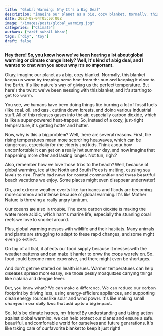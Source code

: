 ```yaml
---
title: "Global Warming: Why It's a Big Deal"
description: "imagine our planet as a big, cozy blanket. Normally, this blanket keeps us warm by trapping some heat from the sun and keeping it close to the Earth. "
date: 2023-08-04T05:00:00Z
image: "/images/posts/global_warming.jpg"
categories: ["Climate"]
authors: ["Asif suhail khan"]
tags: ["diy", "toy"]
draft: false
---
```


**Hey there! So, you know how we've been hearing a lot about global warming or climate change lately? Well, it's kind of a big deal, and I wanted to chat with you about why it's so important.**

Okay, imagine our planet as a big, cozy blanket. Normally, this blanket keeps us warm by trapping some heat from the sun and keeping it close to the Earth. It's like nature's way of giving us the perfect temperature. But here's the twist: we've been messing with this blanket, and it's starting to get too warm.

You see, we humans have been doing things like burning a lot of fossil fuels (like coal, oil, and gas), cutting down forests, and doing various industrial stuff. All of this releases gases into the air, especially carbon dioxide, which is like a super-powered heat-trapper. So, instead of a cozy, just-right temperature, it's getting hotter and hotter.

Now, why is this a big problem? Well, there are several reasons. First, the rising temperatures mean more scorching heatwaves, which can be dangerous, especially for the elderly and kids. Think about how uncomfortable it can get on a really hot summer day, and now imagine that happening more often and lasting longer. Not fun, right?

Also, remember how we love those trips to the beach? Well, because of global warming, ice at the North and South Poles is melting, causing sea levels to rise. That's bad news for coastal communities and those beautiful beach vacations we enjoy. Some places might even disappear underwater!

Oh, and extreme weather events like hurricanes and floods are becoming more common and intense because of global warming. It's like Mother Nature is throwing a really angry tantrum.

Our oceans are also in trouble. The extra carbon dioxide is making the water more acidic, which harms marine life, especially the stunning coral reefs we love to snorkel around.

Plus, global warming messes with wildlife and their habitats. Many animals and plants are struggling to adapt to these rapid changes, and some might even go extinct.

On top of all that, it affects our food supply because it messes with the weather patterns and can make it harder to grow the crops we rely on. So, food could become more expensive, and there might even be shortages.

And don't get me started on health issues. Warmer temperatures can help diseases spread more easily, like those pesky mosquitoes carrying things like malaria and dengue fever.

But, you know what? We can make a difference. We can reduce our carbon footprint by driving less, using energy-efficient appliances, and supporting clean energy sources like solar and wind power. It's like making small changes in our daily lives that add up to a big impact.

So, let's be climate heroes, my friend! By understanding and taking action against global warming, we can help protect our planet and ensure a safe, beautiful, and comfortable world for ourselves and future generations. It's like taking care of our favorite blanket to keep it just right!
